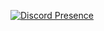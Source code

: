 [![Discord Presence](https://lanyard.cnrad.dev/api/580891703133732917)](https://discord.com/users/580891703133732917)
